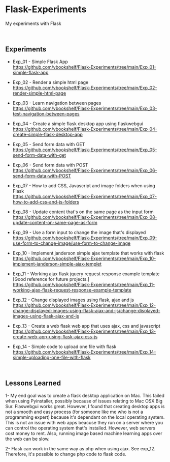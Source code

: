 # Flask-Experiments
My experiments with Flask


<br>

## Experiments

- Exp_01 - Simple Flask App<br>
https://github.com/vbookshelf/Flask-Experiments/tree/main/Exp_01-simple-flask-app

- Exp_02 - Render a simple html page<br>
https://github.com/vbookshelf/Flask-Experiments/tree/main/Exp_02-render-simple-html-page

- Exp_03 - Learn navigation between pages<br>
https://github.com/vbookshelf/Flask-Experiments/tree/main/Exp_03-test-navigation-between-pages

- Exp_04 - Create a simple flask desktop app using flaskwebgui<br>
https://github.com/vbookshelf/Flask-Experiments/tree/main/Exp_04-create-simple-flask-desktop-app

- Exp_05 - Send form data with GET<br>
https://github.com/vbookshelf/Flask-Experiments/tree/main/Exp_05-send-form-data-with-get

- Exp_06 - Send form data with POST<br>
https://github.com/vbookshelf/Flask-Experiments/tree/main/Exp_06-send-form-data-with-POST

- Exp_07 - How to add CSS, Javascript and image folders when using Flask<br>
https://github.com/vbookshelf/Flask-Experiments/tree/main/Exp_07-how-to-add-css-and-js-folders

- Exp_08 - Update content that's on the same page as the input form<br>
https://github.com/vbookshelf/Flask-Experiments/tree/main/Exp_08-update-content-on-same-page-as-form

- Exp_09 - Use a form input to change the image that's displayed<br>
https://github.com/vbookshelf/Flask-Experiments/tree/main/Exp_09-use-form-to-change-image/use-form-to-change-image

- Exp_10 - Implement janderson simple ajax template that works with flask<br>
https://github.com/vbookshelf/Flask-Experiments/tree/main/Exp_10-implement-janderson-simple-ajax-templet

- Exp_11 - Working ajax flask jquery request response example template<br>
[Good reference for future projects.]<br>
https://github.com/vbookshelf/Flask-Experiments/tree/main/Exp_11-working-ajax-flask-request-response-example-template

- Exp_12 - Change displayed images using flask, ajax and js<br>
https://github.com/vbookshelf/Flask-Experiments/tree/main/Exp_12-change-displayed-images-using-flask-ajax-and-js/change-displayed-images-using-flask-ajax-and-js

- Exp_13 - Create a web flask web app that uses ajax, css and javascript<br>
https://github.com/vbookshelf/Flask-Experiments/tree/main/Exp_13-create-web-app-using-flask-ajax-css-js

- Exp_14 - Simple code to upload one file with flask<br>
https://github.com/vbookshelf/Flask-Experiments/tree/main/Exp_14-simple-uploading-one-file-with-flask

<br>

## Lessons Learned

1- My end goal was to create a flask desktop application on Mac. This failed when using Pyinstaller, possibly because of issues relating to Mac OSX Big Sur. Flaswebgui works great. However, I found that creating desktop apps is not a smooth and easy process (for someone like me who is not a programming expert) because it's dependant on the local operating system. This is not an issue with web apps beacuse they run on a server where you can control the operating system that's installed. However, web servers cost money to rent. Also, running image based machine learning apps over the web can be slow.

2- Flask can work in the same way as php when using ajax. See exp_12. Therefore, it's possible to change php code to flask code.
